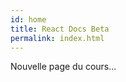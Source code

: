 ```yaml
---
id: home
title: React Docs Beta
permalink: index.html
---
```


<HomepageHero />

Nouvelle page du cours...